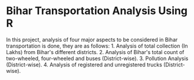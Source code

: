 # Bihar Transportation Analysis Using R
In this project, analysis of four major aspects to be considered in Bihar transportation is done, they are as follows: 1. Analysis of total collection (In Lakhs) from Bihar's different districts. 2. Analysis of Bihar's total count of two-wheeled, four-wheeled and buses (District-wise). 3. Pollution Analysis (District-wise). 4. Analysis of registered and unregistered trucks (District-wise).
